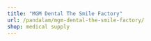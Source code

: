 ```yaml
---
title: "MGM Dental The Smile Factory"
url: /pandalam/mgm-dental-the-smile-factory/
shop: medical supply
---
```

